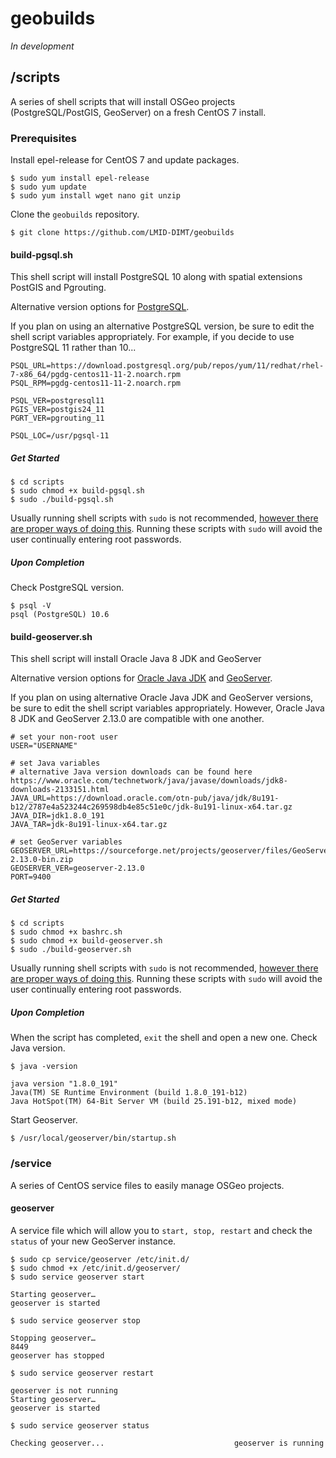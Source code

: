 # geobuilds

*In development*

## /scripts

A series of shell scripts that will install OSGeo projects (PostgreSQL/PostGIS, GeoServer) on a fresh CentOS 7 install.

### Prerequisites

Install epel-release for CentOS 7 and update packages.

```
$ sudo yum install epel-release
$ sudo yum update
$ sudo yum install wget nano git unzip
```

Clone the `geobuilds` repository.

```
$ git clone https://github.com/LMID-DIMT/geobuilds
```

#### build-pgsql.sh

This shell script will install PostgreSQL 10 along with spatial extensions PostGIS and Pgrouting.

Alternative version options for [PostgreSQL](https://download.postgresql.org/pub/repos/yum/).

If you plan on using an alternative PostgreSQL version, be sure to edit the shell script variables appropriately. For example, if you decide to use PostgreSQL 11 rather than 10...

```
PSQL_URL=https://download.postgresql.org/pub/repos/yum/11/redhat/rhel-7-x86_64/pgdg-centos11-11-2.noarch.rpm
PSQL_RPM=pgdg-centos11-11-2.noarch.rpm

PSQL_VER=postgresql11
PGIS_VER=postgis24_11
PGRT_VER=pgrouting_11

PSQL_LOC=/usr/pgsql-11
```

##### Get Started

```
$ cd scripts
$ sudo chmod +x build-pgsql.sh
$ sudo ./build-pgsql.sh
```

Usually running shell scripts with `sudo` is not recommended, [however there are proper ways of doing this](https://bitmingw.com/2017/01/22/use-sudo-in-scripts/). Running these scripts with `sudo` will avoid the user continually entering root passwords.

##### Upon Completion

Check PostgreSQL version.

```
$ psql -V
psql (PostgreSQL) 10.6
```

#### build-geoserver.sh

This shell script will install Oracle Java 8 JDK and GeoServer

Alternative version options for [Oracle Java JDK](https://www.oracle.com/technetwork/java/javase/downloads/jdk8-downloads-2133151.html) and [GeoServer](https://sourceforge.net/projects/geoserver/files/).

If you plan on using alternative Oracle Java JDK and GeoServer versions, be sure to edit the shell script variables appropriately. However, Oracle Java 8 JDK and GeoServer 2.13.0 are compatible with one another.


```
# set your non-root user
USER="USERNAME"

# set Java variables
# alternative Java version downloads can be found here https://www.oracle.com/technetwork/java/javase/downloads/jdk8-downloads-2133151.html
JAVA_URL=https://download.oracle.com/otn-pub/java/jdk/8u191-b12/2787e4a523244c269598db4e85c51e0c/jdk-8u191-linux-x64.tar.gz
JAVA_DIR=jdk1.8.0_191
JAVA_TAR=jdk-8u191-linux-x64.tar.gz

# set GeoServer variables
GEOSERVER_URL=https://sourceforge.net/projects/geoserver/files/GeoServer/2.13.0/geoserver-2.13.0-bin.zip
GEOSERVER_VER=geoserver-2.13.0
PORT=9400
```

##### Get Started

```
$ cd scripts
$ sudo chmod +x bashrc.sh
$ sudo chmod +x build-geoserver.sh
$ sudo ./build-geoserver.sh
```

Usually running shell scripts with `sudo` is not recommended, [however there are proper ways of doing this](https://bitmingw.com/2017/01/22/use-sudo-in-scripts/). Running these scripts with `sudo` will avoid the user continually entering root passwords.

##### Upon Completion

When the script has completed, `exit` the shell and open a new one. Check Java version.

```
$ java -version

java version "1.8.0_191"
Java(TM) SE Runtime Environment (build 1.8.0_191-b12)
Java HotSpot(TM) 64-Bit Server VM (build 25.191-b12, mixed mode)
```

Start Geoserver.

```
$ /usr/local/geoserver/bin/startup.sh
```

### /service

A series of CentOS service files to easily manage OSGeo projects.

#### geoserver

A service file which will allow you to `start, stop, restart` and check the `status` of your new GeoServer instance.

```
$ sudo cp service/geoserver /etc/init.d/
$ sudo chmod +x /etc/init.d/geoserver/
$ sudo service geoserver start

Starting geoserver…
geoserver is started

$ sudo service geoserver stop

Stopping geoserver…
8449
geoserver has stopped

$ sudo service geoserver restart

geoserver is not running
Starting geoserver…
geoserver is started

$ sudo service geoserver status

Checking geoserver...                             geoserver is running
```
